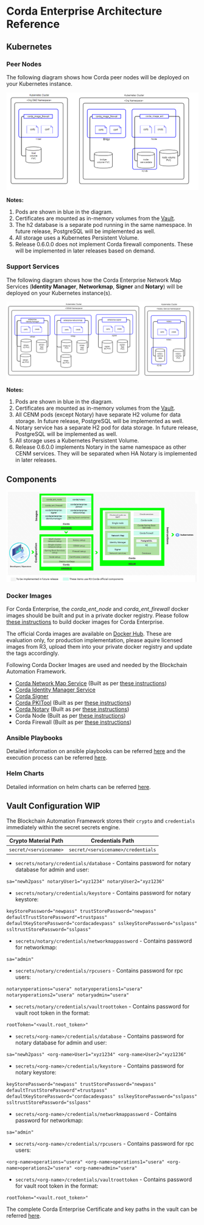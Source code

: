 # Corda Enterprise Architecture Reference

## Kubernetes
### Peer Nodes
The following diagram shows how Corda peer nodes will be deployed on your Kubernetes instance.

![Figure: R3 Corda Enterprise Kubernetes Deployment - Peers](../_static/corda-ent-node.png)

**Notes:**
1. Pods are shown in blue in the diagram.
1. Certificates are mounted as in-memory volumes from the [Vault](#vault-config).
1. The h2 database is a separate pod running in the same namespace. In future release, PostgreSQL will be implemented as well.
1. All storage uses a Kubernetes Persistent Volume.
1. Release 0.6.0.0 does not implement Corda firewall components. These will be implemented in later releases based on demand.

### Support Services
The following diagram shows how the Corda Enterprise Network Map Services (**Identity Manager**, **Networkmap**, **Signer** and **Notary**) will be deployed on your Kubernetes instance(s).

![Figure: R3 Corda Kubernetes Deployment - CENM Services](../_static/corda-ent-support-services.png)

**Notes:**
1. Pods are shown in blue in the diagram.
1. Certificates are mounted as in-memory volumes from the [Vault](#vault-config).
1. All CENM pods (except Notary) have separate H2 volume for data storage. In future release, PostgreSQL will be implemented as well.
1. Notary service has a separate H2 pod for data storage. In future release, PostgreSQL will be implemented as well.
1. All storage uses a Kubernetes Persistent Volume.
1. Release 0.6.0.0 implements Notary in the same namespace as other CENM services. They will be separated when HA Notary is implemented in later releases.

## Components
![Figure: Corda Enterprise Components](../../images/blockchain-automation-framework-corda-ent.png)

### Docker Images

For Corda Enterprise, the *corda_ent_node* and *corda_ent_firewall* docker images should be built and put in a private docker registry. Please follow [these instructions](https://github.com/Accenture-BAF/corda-kubernetes-deployment/tree/master/docker-images) to build docker images for Corda Enterprise. 

The official Corda images are available on [Docker Hub](https://hub.docker.com/u/corda). These are evaluation only, for production implementation, please aquire licensed images from R3, upload them into your private docker registry and update the tags accordingly.

Following Corda Docker Images are used and needed by the Blockchain Automation Framework.
* [Corda Network Map Service](https://hub.docker.com/r/corda/enterprise-networkmap) (Built as per [these instructions](https://github.com/hyperledger-labs/blockchain-automation-framework/tree/master/platforms/corda-ent/images))
* [Corda Identity Manager Service](https://hub.docker.com/r/corda/enterprise-identitymanager)
* [Corda Signer](https://hub.docker.com/r/corda/enterprise-signer)
* [Corda PKITool](https://hub.docker.com/r/corda/enterprise-pkitool) (Built as per [these instructions](https://github.com/hyperledger-labs/blockchain-automation-framework/tree/master/platforms/corda-ent/images))
* [Corda Notary](https://hub.docker.com/r/corda/notary) (Built as per [these instructions](https://github.com/hyperledger-labs/blockchain-automation-framework/tree/master/platforms/corda-ent/images))
* Corda Node (Built as per [these instructions](https://github.com/Accenture-BAF/corda-kubernetes-deployment/tree/master/docker-images))
* Corda Firewall (Built as per [these instructions](https://github.com/Accenture-BAF/corda-kubernetes-deployment/tree/master/docker-images))

### Ansible Playbooks

Detailed information on ansible playbooks can be referred [here](../developer/corda-ansible) and the execution process can be referred [here](../operations/setting_dlt.md).

### Helm Charts
Detailed information on helm charts can be referred [here](../developer/corda-helmcharts.md).


<a name="vault-config"></a>
## Vault Configuration WIP
The Blockchain Automation Framework stores their `crypto` and `credentials` immediately within the secret secrets engine.

| Crypto Material Path | Credentials Path     |
|----------------------|----------------------|
| `secret/<servicename>`      | `secret/<servicename>/credentials` |

*  `secrets/notary/credentials/database` - Contains password for notary database for admin and user:

```
sa="newh2pass" notaryUser1="xyz1234" notaryUser2="xyz1236"
```
*  `secrets/notary/credentials/keystore` - Contains password for notary keystore:

```
keyStorePassword="newpass" trustStorePassword="newpass" defaultTrustStorePassword"=trustpass" defaultKeyStorePassword="cordacadevpass" sslkeyStorePassword="sslpass" ssltrustStorePassword="sslpass"
```
*  `secrets/notary/credentials/networkmappassword` - Contains password for networkmap:

```
sa="admin"
```
*  `secrets/notary/credentials/rpcusers` - Contains password for rpc users:
```
notaryoperations="usera" notaryoperations1="usera" notaryoperations2="usera" notaryadmin="usera"
```
*  `secrets/notary/credentials/vaultroottoken` - Contains password for vault root token in the format:

```
rootToken="<vault.root_token>"
```
*  `secrets/<org-name>/credentials/database` - Contains password for notary database for admin and user:

```
sa="newh2pass" <org-name>User1="xyz1234" <org-name>User2="xyz1236"
```
*  `secrets/<org-name>/credentials/keystore` - Contains password for notary keystore:

```
keyStorePassword="newpass" trustStorePassword="newpass" defaultTrustStorePassword"=trustpass" defaultKeyStorePassword="cordacadevpass" sslkeyStorePassword="sslpass" ssltrustStorePassword="sslpass"
```
*  `secrets/<org-name>/credentials/networkmappassword` - Contains password for networkmap:

```
sa="admin"
```
*  `secrets/<org-name>/credentials/rpcusers` - Contains password for rpc users:

```
<org-name>operations="usera" <org-name>operations1="usera" <org-name>operations2="usera" <org-name>admin="usera"
```
*  `secrets/<org-name>/credentials/vaultroottoken` - Contains password for vault root token in the format:

```
rootToken="<vault.root_token>"
```

The complete Corda Enterprise Certificate and key paths in the vault can be referred [here](certificates_path_list_corda_ent).
